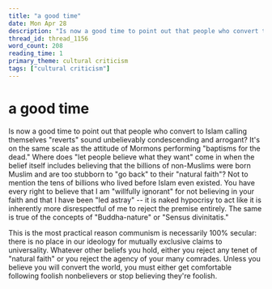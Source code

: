 ```yaml
---
title: "a good time"
date: Mon Apr 28
description: "Is now a good time to point out that people who convert to Islam calling themselves 'reverts' sound unbelievably condescending and arrogant?"
thread_id: thread_1156
word_count: 208
reading_time: 1
primary_theme: cultural criticism
tags: ["cultural criticism"]
---
```


# a good time

Is now a good time to point out that people who convert to Islam calling themselves "reverts" sound unbelievably condescending and arrogant? It's on the same scale as the attitude of Mormons performing "baptisms for the dead." Where does "let people believe what they want" come in when the belief itself includes believing that the billions of non-Muslims were born Muslim and are too stubborn to "go back" to their "natural faith"? Not to mention the tens of billions who lived before Islam even existed. You have every right to believe that I am "willfully ignorant" for not believing in your faith and that I have been "led astray" -- it is naked hypocrisy to act like it is inherently more disrespectful of me to reject the premise entirely. The same is true of the concepts of "Buddha-nature" or "Sensus divinitatis."

This is the most practical reason communism is necessarily 100% secular: there is no place in our ideology for mutually exclusive claims to universality. Whatever other beliefs you hold, either you reject any tenet of "natural faith" or you reject the agency of your many comrades. Unless you believe you will convert the world, you must either get comfortable following foolish nonbelievers or stop believing they're foolish.